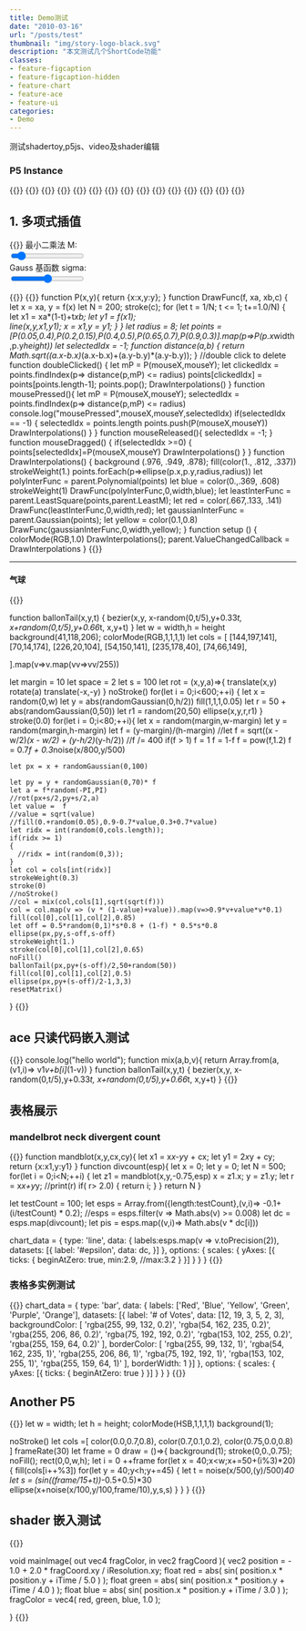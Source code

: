 ```yaml
---
title: Demo测试
date: "2010-03-16"
url: "/posts/test"
thumbnail: "img/story-logo-black.svg"
description: "本文测试几个ShortCode功能"
classes:
- feature-figcaption
- feature-figcaption-hidden
- feature-chart
- feature-ace
- feature-ui
categories:
- Demo
---
```

测试shadertoy,p5js、video及shader编辑
<!--more-->

  
### P5 Instance


{{<row>}}
{{<col width= 0.4 >}}
{{<sliderbar id=test1 width=0.9 title=sigma >}}
{{</col>}}
{{<col width= 0.4 >}}
{{<sliderbar id=test2 width=0.7 >}}
{{<sliderbar id=test2 width=0.7 >}}
{{</col>}}
{{<col width= 0.2 >}}
{{<checkbox id=abcd >}}
{{<checkbox id=tg2dd >}}
{{<checkbox id=tjjd2 >}}
  {{<checkbox id=tjjd2 >}}
{{</col>}}
{{</row>}}
## 1. 多项式插值
{{<rawhtml>}}
  最小二乘法 M:<span id="demo"></span><br>
  <input type="range" min="0" max="100" value="10" class="slider" id="myRange"><br>
   Gauss 基函数 sigma:<span id="sigmaValue"></span><br>
     <input type="range" min="0" max="100" value="50" class="slider" id="sigmaRange"><br>
  
<script type="text/javascript" >
function mix(a,b,f){
  return a*f+(1-f)*b;
}  
var slider = document.getElementById("myRange");
var output = document.getElementById("demo");
run_interpolation = null
LeastM = 5

ValueChangedCallback = null
let onSlideInput = function() {
  
  let m = Math.round((slider.value)/100.0 *8 + 2);
  output.innerHTML = m;
  if(m != LeastM){
    LeastM = m
    if(ValueChangedCallback !== null)
      ValueChangedCallback()
  }

}
slider.oninput = onSlideInput;
onSlideInput();

GaussSigma = 1
var sigmaSlider = document.getElementById("sigmaRange");
var sigmaOutput = document.getElementById("sigmaValue");
let onSigmaSlideInput = function(){
    let s = Math.round((sigmaSlider.value)/100.0 *29 + 1);
    sigmaOutput.innerHTML = s
    if(s != GaussSigma)
    {
      GaussSigma = s
      if(ValueChangedCallback != null)
        ValueChangedCallback()
    }
}
sigmaSlider.oninput = onSigmaSlideInput
onSigmaSlideInput()

function GaussianElimination(matrix)
{
    let N = matrix.length;
    if (N != matrix[0].length - 1)
        return
    for (let row = 0; row < N - 1; ++row)
    {
        //step0 find maxrow and swap
        let maxE = matrix[row][row];
        let maxIdx = row;
        for (let i = row + 1; i < N; ++i)
        {
            if (maxE < matrix[i][row])
            {
                maxE = matrix[i][row];
                maxIdx = i;
            }
        }
        //0.1 swap
        if (maxIdx != row)
        {
            for (let j = row; j < N + 1; ++j)
            {
                let t = matrix[maxIdx][j];
                matrix[maxIdx][j] = matrix[row][j];
                matrix[row][j] = t;
            }
        }
        if (Math.abs(matrix[row][row]) < 0.001)
        {
          return;
        }
        //elimination cols below row
        for (let i = row + 1; i < N; ++i)
        {
            let ef = -matrix[i][row] / matrix[row][row];
            for (let j = row; j < N + 1; ++j)
            {
                matrix[i][j] += ef * matrix[row][j];
            }
        }
    }
    //elimination cols up row
    for (let row = N - 1; row >= 0; --row)
    {
        matrix[row][N] = matrix[row][N] / matrix[row][row];
        matrix[row][row] = 1.0;
        for (let j = row - 1; j >= 0; --j)
        {
            //
            matrix[j][N] -= matrix[row][N] * matrix[j][row];
            matrix[j][row] = 0;
        }
    }
}

function Polynomial(points)
{
    if (points == null || points.length <= 1) //点必须大于1
    {
        return null;
    }
    let n = points.length;
    let matrix = Array.from({length:n});
    for (let i = 0; i < n; ++i)
    {
        matrix[i] = Array.from({length:n});
        matrix[i][0] = 1;//常数项
        for (let j = 1; j < n; ++j)//a0+a1x+a2x^2
        {
            matrix[i][j] = matrix[i][j - 1] * points[i].x;
        }
        matrix[i][n] = points[i].y; 
    }
    GaussianElimination(matrix);
    return x => {
        let y = matrix[0][n];
        let dx = x;
        for (let i = 1; i < n; ++i)
        {
            y += matrix[i][n] * dx;
            dx *= x;
        }
        return y;
    }
}
let add = (a,b) => a+b
//f(x) = a0+a1x+a2x^2...+amx^m
function LeastSquare(points,m)
{
  m = Math.min(points.length-1,m)
  let matrix = Array.from({length:m+1})
  for (let j = 0; j <= m; j++) {
    matrix[j]=Array.from({length:m+2})
    for (let i = 0; i <=m; i++) {
      matrix[j][i] = points.map(p=>p.x**i * p.x**j).reduce(add)
    }
    matrix[j][m+1] = points.map(p=>p.y * p.x**j).reduce(add)
  }
  GaussianElimination(matrix);
  return x => {
        let y = matrix[0][m+1];
        let dx = x;
        for (let i = 1; i <= m; ++i)
        {
            y += matrix[i][m+1] * dx;
            dx *= x;
        }
        return y;
    }
}
function G(points,x,i){
  let dx = x-points[i].x;
  return Math.exp(-0.5*dx*dx/(GaussSigma*GaussSigma))
}
function Gaussian(points)
{
    if (points == null || points.length <= 1) //点必须大于1
    {
        return null;
    }
    let n = points.length;
    let matrix = Array.from({length:n});
    for (let i = 0; i < n; ++i)
    {
        matrix[i] = Array.from({length:n});
        matrix[i][0] = 1;//常数项
        for (let j = 1; j < n; ++j)
        {
            console.log(G(points,points[i].x,j));
            matrix[i][j] = G(points,points[i].x,j);

        }

        matrix[i][n] = points[i].y; 
        console.log(matrix[i]);
    }
    console.log("ddd",matrix)
    GaussianElimination(matrix);

    return x => {
        let y = matrix[0][n];
        for (let i = 1; i < n; ++i)
        {
            y += matrix[i][n] * G(points,x,i);
        }
        return y;
    }
}
</script>
{{</rawhtml>}}
{{<p5js id=interpolation height=420 >}}
function P(x,y){
  return {x:x,y:y};
}
function DrawFunc(f, xa, xb,c)
{
    let x = xa, y = f(x)
    let N = 200;
    stroke(c);
    for (let t = 1/N; t <= 1; t+=1.0/N)
    {
        let x1 = xa*(1-t)+t*xb;
        let y1 = f(x1);       
        line(x,y,x1,y1);
        x = x1,y = y1;
    }
}
let radius = 8;
let points = [P(0.05,0.4),P(0.2,0.15),P(0.4,0.5),P(0.65,0.7),P(0.9,0.3)].map(p=>P(p.x*width,p.y*height))
let selectedIdx = -1;
function distance(a,b)
{
  return Math.sqrt((a.x-b.x)*(a.x-b.x)+(a.y-b.y)*(a.y-b.y));
}
//double click to delete 
function doubleClicked() {
  let mP = P(mouseX,mouseY);
  let clickedIdx = points.findIndex(p=> distance(p,mP) <= radius)
  points[clickedIdx] = points[points.length-1];
  points.pop();
  DrawInterpolations()
}
function mousePressed(){
  let mP = P(mouseX,mouseY);
  selectedIdx = points.findIndex(p=> distance(p,mP) <= radius)
  console.log("mousePressed",mouseX,mouseY,selectedIdx)
  if(selectedIdx == -1)
  {
    selectedIdx = points.length
    points.push(P(mouseX,mouseY))
    DrawInterpolations()
  }
}
function mouseReleased(){
  selectedIdx = -1;
}
function mouseDragged() {
  if(selectedIdx >=0)
  {
    points[selectedIdx]=P(mouseX,mouseY)
    DrawInterpolations()
  }
}
function DrawInterpolations()
{
  background (.976, .949, .878);
  fill(color(1., .812, .337))
  strokeWeight(1.)
  points.forEach(p=>ellipse(p.x,p.y,radius,radius))
  let polyInterFunc = parent.Polynomial(points)
  let blue = color(0.,.369, .608)
  strokeWeight(1)
  DrawFunc(polyInterFunc,0,width,blue);
  let leastInterFunc = parent.LeastSquare(points,parent.LeastM);
  let red = color(.667,.133, .141)
  DrawFunc(leastInterFunc,0,width,red);
  let gaussianInterFunc = parent.Gaussian(points);
  let yellow = color(0.1,0.8)
  DrawFunc(gaussianInterFunc,0,width,yellow);
} 
function setup () {  
  colorMode(RGB,1.0)
  DrawInterpolations();
  parent.ValueChangedCallback = DrawInterpolations
}
{{</p5js>}}

---

#### 气球
{{<p5js hideCode=false noSetup=true height=900 code-height=400 >}}

function ballonTail(x,y,t)
{
bezier(x,y,
       x-random(0,t/5),y+0.33*t,
       x+random(0,t/5),y+0.66*t,
       x,y+t)
}
let w = width,h = height
background(41,118,206);
colorMode(RGB,1,1,1,1)
let cols = [
  [144,197,141],  
  [70,14,174],
  [226,20,104], 
  [54,150,141],
  [235,178,40],
  [74,66,149],
  
].map(v=>v.map(vv=>vv/255))

let margin = 10
let space = 2
let s = 100
let rot = (x,y,a)=>{
  translate(x,y)
  rotate(a)
  translate(-x,-y)
}
noStroke()
for(let i = 0;i<600;++i)
{
  let x = random(0,w)
  let y = abs(randomGaussian(0,h/2))
  fill(1,1,1,0.05)
  let r = 50 + abs(randomGaussian(0,50))
  let r1 = random(20,50)
  ellipse(x,y,r,r1)
}
stroke(0.0)
for(let i = 0;i<80;++i){
  let x = random(margin,w-margin)
  let y = random(margin,h-margin)
  let f = (y-margin)/(h-margin)
    //let f = sqrt((x - w/2)*(x - w/2) + (y-h/2)*(y-h/2))
    //f /= 400
    if(f > 1) f = 1
    f = 1-f
    f = pow(f,1.2)
    f = 0.7*f + 0.3*noise(x/800,y/500)
    
    let px = x + randomGaussian(0,100)
    
    let py = y + randomGaussian(0,70)* f
    let a = f*random(-PI,PI)
    //rot(px+s/2,py+s/2,a)
    let value =  f
    //value = sqrt(value)
    //fill(0.+random(0.05),0.9-0.7*value,0.3+0.7*value)
    let ridx = int(random(0,cols.length));
    if(ridx >= 1)
    {
      //ridx = int(random(0,3));
    }
    let col = cols[int(ridx)]
    strokeWeight(0.3)
    stroke(0)
    //noStroke()
    //col = mix(col,cols[1],sqrt(sqrt(f)))
    col = col.map(v => (v * (1-value)+value)).map(v=>0.9*v+value*v*0.1)
    fill(col[0],col[1],col[2],0.85)
    let off = 0.5*random(0,1)*s*0.8 + (1-f) * 0.5*s*0.8
    ellipse(px,py,s-off,s-off)
    strokeWeight(1.)
    stroke(col[0],col[1],col[2],0.65)
    noFill()
    ballonTail(px,py+(s-off)/2,50+random(50))
    fill(col[0],col[1],col[2],0.5)
    ellipse(px,py+(s-off)/2-1,3,3)
    resetMatrix()
} 
{{</p5js >}}

## ace 只读代码嵌入测试
{{<ace height=300 readOnly=true >}}
console.log("hello world");
function mix(a,b,v){
return Array.from(a,(v1,i)=> v1*v+b[i]*(1-v))
}
function ballonTail(x,y,t)
{
bezier(x,y,
       x-random(0,t/5),y+0.33*t,
       x+random(0,t/5),y+0.66*t,
       x,y+t)
}
{{</ace>}}



## 表格展示
### mandelbrot neck divergent count
{{<chart code-height=360 height=300 hideCode=false >}}
function mandblot(x,y,cx,cy){
  let x1 = x*x-y*y + cx;
  let y1 = 2*x*y + cy;
  return {x:x1,y:y1}
}
function divcount(esp){
  let x = 0;
  let y = 0;
  let N = 500;
  for(let i = 0;i<N;++i)
  {
    let z1 = mandblot(x,y,-0.75,esp)
    x = z1.x;
    y = z1.y;
    let r = x*x+y*y;
    //print(r)
    if( r> 2.0)
    {
      return i;
    }
  }
  return N
}


let testCount = 100;
let esps = Array.from({length:testCount},(v,i)=> -0.1+(i/testCount) * 0.2);
//esps = esps.filter(v => Math.abs(v) >= 0.008)
let dc = esps.map(divcount);
let pis = esps.map((v,i)=> Math.abs(v * dc[i]))

chart_data = {
    type: 'line',
    data: {
    	labels:esps.map(v => v.toPrecision(2)),       
        datasets: [{
            label: '#epsilon',
            data: dc,
        }]
    },
    options: {
        scales: {
            yAxes: [{
                ticks: {
                    beginAtZero: true,
                    min:2.9,
                    //max:3.2
                }
            }]
        }
    }
}
{{</chart>}}
### 表格多实例测试
{{<chart code-height=360 height=300 hideCode=true >}}
chart_data =  {
  type: 'bar',
  data: {
      labels: ['Red', 'Blue', 'Yellow', 'Green', 'Purple', 'Orange'],
      datasets: [{
          label: '# of Votes',
          data: [12, 19, 3, 5, 2, 3],
          backgroundColor: [
              'rgba(255, 99, 132, 0.2)',
              'rgba(54, 162, 235, 0.2)',
              'rgba(255, 206, 86, 0.2)',
              'rgba(75, 192, 192, 0.2)',
              'rgba(153, 102, 255, 0.2)',
              'rgba(255, 159, 64, 0.2)'
          ],
          borderColor: [
              'rgba(255, 99, 132, 1)',
              'rgba(54, 162, 235, 1)',
              'rgba(255, 206, 86, 1)',
              'rgba(75, 192, 192, 1)',
              'rgba(153, 102, 255, 1)',
              'rgba(255, 159, 64, 1)'
          ],
          borderWidth: 1
      }]
  },
  options: {
      scales: {
          yAxes: [{
              ticks: {
                  beginAtZero: true
              }
          }]
      }
  }
}
{{</chart>}}
## Another P5
{{<p5js  noSetup=true hideCode=true >}}
let w = width;
let h = height;
colorMode(HSB,1,1,1,1)
background(1);

noStroke()
let cols =[
  color(0.0,0.7,0.8),
  color(0.7,0.1,0.2),
  color(0.75,0.0,0.8)
  ]
frameRate(30)
let frame = 0
draw = ()=>{
  background(1);
  stroke(0,0.,0.75);
  noFill();
  rect(0,0,w,h);
  let i = 0
  ++frame
  for(let x = 40;x<w;x+=50+(i%3)*20)
  {
    fill(cols[i++%3])
    for(let y = 40;y<h;y+=45)
    {
      let t = noise(x/500,(y)/500)*40
      let s = (sin((frame/15+t))*-0.5+0.5)*30 
      ellipse(x+noise(x/100,y/100,frame/10),y,s,s)
    }
  }
}
{{</p5js >}}

## shader 嵌入测试
{{<shader >}}

void mainImage( out vec4 fragColor, in vec2 fragCoord ){
  vec2 position = - 1.0 + 2.0 * fragCoord.xy / iResolution.xy;
  float red = abs( sin( position.x * position.y + iTime / 5.0 ) );
  float green = abs( sin( position.x * position.y + iTime / 4.0 ) );
  float blue = abs( sin( position.x * position.y + iTime / 3.0 ) );
  fragColor = vec4( red, green, blue, 1.0 );

}
{{</shader >}}


